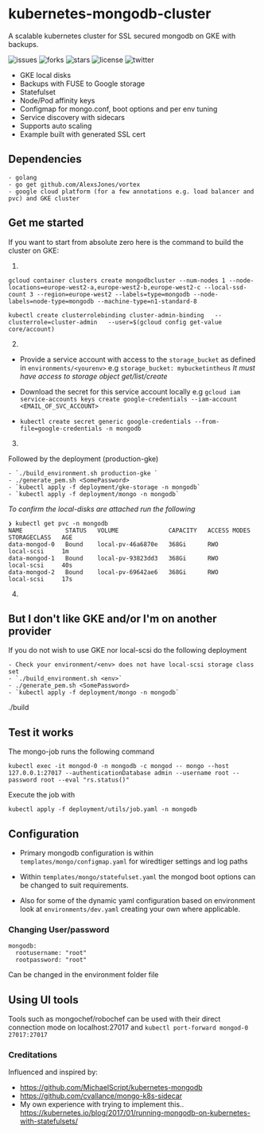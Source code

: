 # kubernetes-mongodb-cluster

A scalable kubernetes cluster for SSL secured mongodb on GKE with backups.

![issues](https://img.shields.io/github/issues/AlexsJones/kubernetes-mongodb-cluster.svg)
![forks](https://img.shields.io/github/forks/AlexsJones/kubernetes-mongodb-cluster.svg)
![stars](https://img.shields.io/github/stars/AlexsJones/kubernetes-mongodb-cluster.svg)
![license](https://img.shields.io/github/license/AlexsJones/kubernetes-mongodb-cluster.svg)
![twitter](https://img.shields.io/twitter/url/https/github.com/AlexsJones/kubernetes-mongodb-cluster.svg?style=social)


- GKE local disks
- Backups with FUSE to Google storage
- Statefulset
- Node/Pod affinity keys
- Configmap for mongo.conf, boot options and per env tuning
- Service discovery with sidecars
- Supports auto scaling
- Example built with generated SSL cert

## Dependencies

```
- golang
- go get github.com/AlexsJones/vortex
- google cloud platform (for a few annotations e.g. load balancer and pvc) and GKE cluster
```
## Get me started

If you want to start from absolute zero here is the command to build the cluster on GKE:

1.

```
gcloud container clusters create mongodbcluster --num-nodes 1 --node-locations=europe-west2-a,europe-west2-b,europe-west2-c --local-ssd-count 3 --region=europe-west2 --labels=type=mongodb --node-labels=node-type=mongodb --machine-type=n1-standard-8

kubectl create clusterrolebinding cluster-admin-binding   --clusterrole=cluster-admin   --user=$(gcloud config get-value core/account)
```

2.

- Provide a service account with access to the `storage_bucket` as defined in `environments/<yourenv>`
  e.g `storage_bucket: mybucketintheus` *It must have access to storage object get/list/create*

- Download the secret for this service account locally e.g `gcloud iam service-accounts keys create google-credentials --iam-account <EMAIL_OF_SVC_ACCOUNT>`

- `kubectl create secret generic google-credentials --from-file=google-credentials -n mongodb`

3.

Followed by the deployment (production-gke)

```
- `./build_environment.sh production-gke `
- ./generate_pem.sh <SomePassword>
- `kubectl apply -f deployment/gke-storage -n mongodb`
- `kubectl apply -f deployment/mongo -n mongodb`
```

_To confirm the local-disks are attached run the following_

```
❯ kubectl get pvc -n mongodb
NAME            STATUS   VOLUME              CAPACITY   ACCESS MODES   STORAGECLASS   AGE
data-mongod-0   Bound    local-pv-46a6870e   368Gi      RWO            local-scsi     1m
data-mongod-1   Bound    local-pv-93823dd3   368Gi      RWO            local-scsi     40s
data-mongod-2   Bound    local-pv-69642ae6   368Gi      RWO            local-scsi     17s

```

4.




## But I don't like GKE and/or I'm on another provider

If you do not wish to use GKE nor local-scsi do the following deployment


```
- Check your environment/<env> does not have local-scsi storage class set
- `./build_environment.sh <env>`
- ./generate_pem.sh <SomePassword>
- `kubectl apply -f deployment/mongo -n mongodb`
```
./build

## Test it works

The mongo-job runs the following command

```
kubectl exec -it mongod-0 -n mongodb -c mongod -- mongo --host 127.0.0.1:27017 --authenticationDatabase admin --username root --password root --eval "rs.status()"
```

Execute the job with

```
kubectl apply -f deployment/utils/job.yaml -n mongodb
```

## Configuration

- Primary mongodb configuration is within `templates/mongo/configmap.yaml` for wiredtiger settings and log paths

- Within `templates/mongo/statefulset.yaml` the mongod boot options can be changed to suit requirements.

- Also for some of the dynamic yaml configuration based on environment look at `environments/dev.yaml` creating your own where applicable.


### Changing User/password

```
mongodb:
  rootusername: "root"
  rootpassword: "root"
```

Can be changed in the environment folder file

## Using UI tools

Tools such as mongochef/robochef can be used with their direct connection mode on localhost:27017 and
`kubectl port-forward mongod-0 27017:27017`


### Creditations

Influenced and inspired by:
- https://github.com/MichaelScript/kubernetes-mongodb
- https://github.com/cvallance/mongo-k8s-sidecar
- My own experience with trying to implement this.. https://kubernetes.io/blog/2017/01/running-mongodb-on-kubernetes-with-statefulsets/
